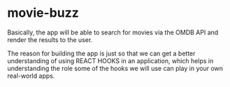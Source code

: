 # movie-buzz

Basically, the app will be able to search for movies via the OMDB API and render the results to the user.

The reason for building the app is just so that we can get a better understanding of using REACT HOOKS in an application, which helps in understanding the role some of the hooks we will use can play in your own real-world apps.
